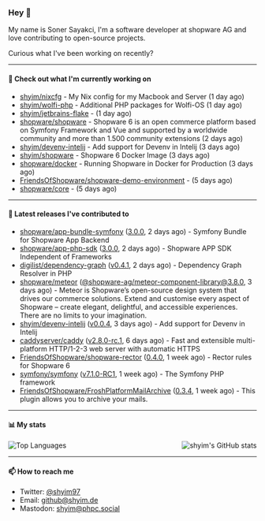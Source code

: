 ### Hey 👋

My name is Soner Sayakci, I'm a software developer at shopware AG and love contributing to open-source projects.

Curious what I've been working on recently?

---

#### 👷 Check out what I'm currently working on

- [shyim/nixcfg](https://github.com/shyim/nixcfg) - My Nix config for my Macbook and Server (1 day ago)
- [shyim/wolfi-php](https://github.com/shyim/wolfi-php) - Additional PHP packages for Wolfi-OS (1 day ago)
- [shyim/jetbrains-flake](https://github.com/shyim/jetbrains-flake) -  (1 day ago)
- [shopware/shopware](https://github.com/shopware/shopware) - Shopware 6 is an open commerce platform based on Symfony Framework and Vue and supported by a worldwide community and more than 1.500 community extensions (2 days ago)
- [shyim/devenv-intelij](https://github.com/shyim/devenv-intelij) - Add support for Devenv in Intelij (3 days ago)
- [shyim/shopware](https://github.com/shyim/shopware) - Shopware 6 Docker Image (3 days ago)
- [shopware/docker](https://github.com/shopware/docker) - Running Shopware in Docker for Production (3 days ago)
- [FriendsOfShopware/shopware-demo-environment](https://github.com/FriendsOfShopware/shopware-demo-environment) -  (5 days ago)
- [shopware/core](https://github.com/shopware/core) -  (5 days ago)

---

#### 🔭 Latest releases I've contributed to

- [shopware/app-bundle-symfony](https://github.com/shopware/app-bundle-symfony) ([3.0.0](https://github.com/shopware/app-bundle-symfony/releases/tag/3.0.0), 2 days ago) - Symfony Bundle for Shopware App Backend
- [shopware/app-php-sdk](https://github.com/shopware/app-php-sdk) ([3.0.0](https://github.com/shopware/app-php-sdk/releases/tag/3.0.0), 2 days ago) - Shopware APP SDK Independent of Frameworks
- [digilist/dependency-graph](https://github.com/digilist/dependency-graph) ([v0.4.1](https://github.com/digilist/dependency-graph/releases/tag/v0.4.1), 2 days ago) - Dependency Graph Resolver in PHP
- [shopware/meteor](https://github.com/shopware/meteor) ([@shopware-ag/meteor-component-library@3.8.0](https://github.com/shopware/meteor/releases/tag/%40shopware-ag/meteor-component-library%403.8.0), 3 days ago) - Meteor is Shopware’s open-source design system that drives our commerce solutions. Extend and customise every aspect of Shopware – create elegant, delightful, and accessible experiences. There are no limits to your imagination.
- [shyim/devenv-intelij](https://github.com/shyim/devenv-intelij) ([v0.0.4](https://github.com/shyim/devenv-intelij/releases/tag/v0.0.4), 3 days ago) - Add support for Devenv in Intelij
- [caddyserver/caddy](https://github.com/caddyserver/caddy) ([v2.8.0-rc.1](https://github.com/caddyserver/caddy/releases/tag/v2.8.0-rc.1), 6 days ago) - Fast and extensible multi-platform HTTP/1-2-3 web server with automatic HTTPS
- [FriendsOfShopware/shopware-rector](https://github.com/FriendsOfShopware/shopware-rector) ([0.4.0](https://github.com/FriendsOfShopware/shopware-rector/releases/tag/0.4.0), 1 week ago) - Rector rules for Shopware 6
- [symfony/symfony](https://github.com/symfony/symfony) ([v7.1.0-RC1](https://github.com/symfony/symfony/releases/tag/v7.1.0-RC1), 1 week ago) - The Symfony PHP framework
- [FriendsOfShopware/FroshPlatformMailArchive](https://github.com/FriendsOfShopware/FroshPlatformMailArchive) ([0.3.4](https://github.com/FriendsOfShopware/FroshPlatformMailArchive/releases/tag/0.3.4), 1 week ago) - This plugin allows you to archive your mails.

---

#### 📊 My stats

<img align="right" alt="shyim's GitHub stats" src="https://github-readme-stats.vercel.app/api?username=shyim&count_private=1&show_icons=true&" />

![Top Languages](https://github-readme-stats.vercel.app/api/top-langs/?username=shyim)

---

#### 📫 How to reach me

- Twitter: [@shyim97](https://twitter.com/shyim97)
- Email: [github@shyim.de](mailto://github@shyim.de)
- Mastodon: <a rel="me" href="https://phpc.social/@shyim">shyim@phpc.social</a>
